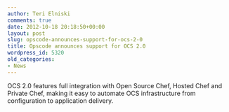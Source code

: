 ```yaml
---
author: Teri Elniski
comments: true
date: 2012-10-18 20:18:50+00:00
layout: post
slug: opscode-announces-support-for-ocs-2-0
title: Opscode announces support for OCS 2.0
wordpress_id: 5320
old_categories:
- News
---
```


OCS 2.0 features full integration with Open Source Chef, Hosted Chef and Private Chef, making it easy to automate OCS infrastructure from configuration to application delivery.
